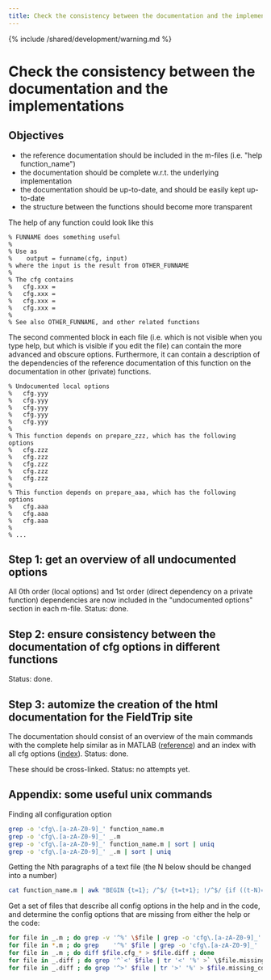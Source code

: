 ```yaml
---
title: Check the consistency between the documentation and the implementations
---
```


{% include /shared/development/warning.md %}

# Check the consistency between the documentation and the implementations

## Objectives

- the reference documentation should be included in the m-files (i.e. "help function_name")
- the documentation should be complete w.r.t. the underlying implementation
- the documentation should be up-to-date, and should be easily kept up-to-date
- the structure between the functions should become more transparent

The help of any function could look like this

    % FUNNAME does something useful
    %
    % Use as
    %    output = funname(cfg, input)
    % where the input is the result from OTHER_FUNNAME
    %
    % The cfg contains
    %   cfg.xxx =
    %   cfg.xxx =
    %   cfg.xxx =
    %   cfg.xxx =
    %
    % See also OTHER_FUNNAME, and other related functions

The second commented block in each file (i.e. which is not visible when you type help, but which is visible if you edit the file) can contain the more advanced and obscure options. Furthermore, it can contain a description of the dependencies of the reference documentation of this function on the documentation in other (private) functions.

    % Undocumented local options
    %   cfg.yyy
    %   cfg.yyy
    %   cfg.yyy
    %   cfg.yyy
    %   cfg.yyy
    %
    % This function depends on prepare_zzz, which has the following options
    %   cfg.zzz
    %   cfg.zzz
    %   cfg.zzz
    %   cfg.zzz
    %   cfg.zzz
    %
    % This function depends on prepare_aaa, which has the following options
    %   cfg.aaa
    %   cfg.aaa
    %   cfg.aaa
    %
    % ...

## Step 1: get an overview of all undocumented options

All 0th order (local options) and 1st order (direct dependency on a private function) dependencies are now included in the "undocumented options" section in each m-file. Status: done.

## Step 2: ensure consistency between the documentation of cfg options in different functions

Status: done.

## Step 3: automize the creation of the html documentation for the FieldTrip site

The documentation should consist of an overview of the main commands with the complete help similar as in MATLAB ([reference](/reference)) and an index with all cfg options ([index](/reference/configuration)). Status: done.

These should be cross-linked. Status: no attempts yet.

## Appendix: some useful unix commands

Finding all configuration option

```bash
grep -o 'cfg\.[a-zA-Z0-9]_' function_name.m
grep -o 'cfg\.[a-zA-Z0-9]_' _.m
grep -o 'cfg\.[a-zA-Z0-9]_' function_name.m | sort | uniq
grep -o 'cfg\.[a-zA-Z0-9]_' _.m | sort | uniq
```

Getting the Nth paragraphs of a text file (the N below should be changed into a number)

```bash
cat function_name.m | awk "BEGIN {t=1}; /^$/ {t=t+1}; !/^$/ {if ((t-N)==0) print}"
```

Get a set of files that describe all config options in the help and in the code, and determine the config options that are missing from either the help or the code:

```bash
for file in _.m ; do grep -v '^%' \$file | grep -o 'cfg\.[a-zA-Z0-9]_' | sort | uniq > $file.cfg_code ; done
for file in *.m ; do grep    '^%' $file | grep -o 'cfg\.[a-zA-Z0-9]_' | sort | uniq > \$file.cfg_help ; done
for file in _.m ; do diff $file.cfg_* > $file.diff ; done
for file in _.diff ; do grep '^`<' $file | tr '<' '%' >` \$file.missing_help ; done
for file in _.diff ; do grep '^>' $file | tr '>' '%' > $file.missing_code ; done
```

